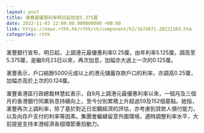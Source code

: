 ```yaml
---
layout: post
title: 滙豐最優惠利率明日起加至5.375厘
date: 2022-11-03 12:09:08.000000000 +08:00
link: https://news.rthk.hk/rthk/ch/component/k2/1674071-20221103.htm
categories: rthk
---
```


滙豐銀行宣布，明日起，上調港元最優惠利率0.25厘，由年利率5.125厘，調高至5.375厘，是繼9月23日以來，再次加息，加幅亦大過上一次的0.125厘。

滙豐表示，戶口結餘5000元或以上的港元儲蓄存款戶口的利率，亦調高0.25厘，加幅亦高於上次的0.124厘。

滙豐香港區行政總裁林慧虹表示，自9月上調港元最優惠利率以來，一個月及三個月的香港銀行同業拆息持續向上，至今分別累積上升超過59及152個基點。她指，滙豐再次上調利率，除了基於對近日宏觀經濟的評估，亦考慮到貸款人償付能力，以及向存戶支付的利率等因素。集團會繼續留意外圍環境，適時調整利率水平，大前提是支持本港經濟各個環節重拾動力。

